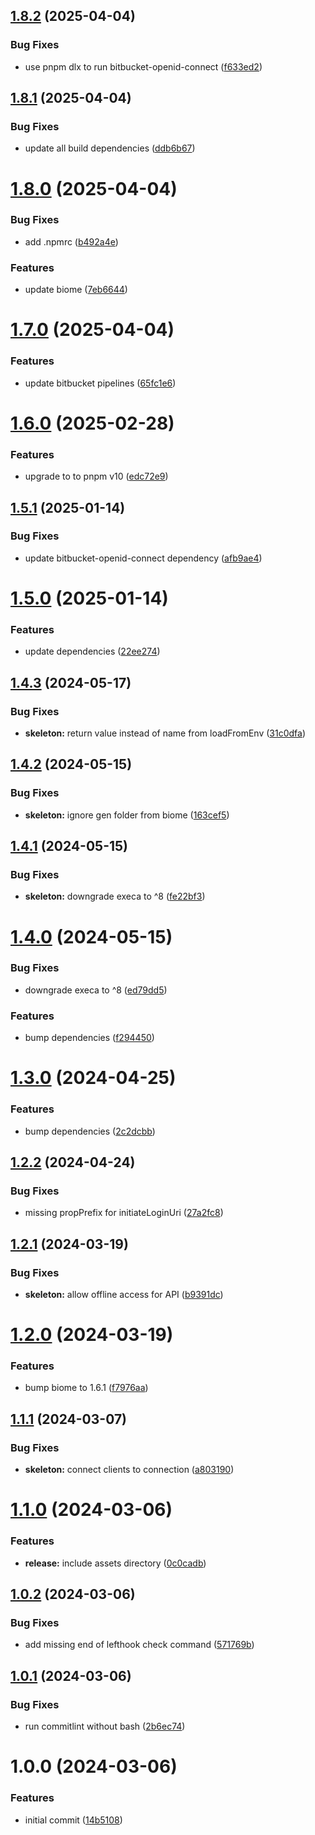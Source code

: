 ## [1.8.2](https://github.com/soliantconsulting/create-auth0-cicd/compare/v1.8.1...v1.8.2) (2025-04-04)


### Bug Fixes

* use pnpm dlx to run bitbucket-openid-connect ([f633ed2](https://github.com/soliantconsulting/create-auth0-cicd/commit/f633ed29bdc5c2480c6469c13de21a83c48c44e6))

## [1.8.1](https://github.com/soliantconsulting/create-auth0-cicd/compare/v1.8.0...v1.8.1) (2025-04-04)


### Bug Fixes

* update all build dependencies ([ddb6b67](https://github.com/soliantconsulting/create-auth0-cicd/commit/ddb6b670eef94c1ad84e054cc6e4ad2ea7c41fe1))

# [1.8.0](https://github.com/soliantconsulting/create-auth0-cicd/compare/v1.7.0...v1.8.0) (2025-04-04)


### Bug Fixes

* add .npmrc ([b492a4e](https://github.com/soliantconsulting/create-auth0-cicd/commit/b492a4e13de3b5e68f56a87d3270265f6f1a069f))


### Features

* update biome ([7eb6644](https://github.com/soliantconsulting/create-auth0-cicd/commit/7eb66446fbe10a95af2d9ee34ce773b8d1215eae))

# [1.7.0](https://github.com/soliantconsulting/create-auth0-cicd/compare/v1.6.0...v1.7.0) (2025-04-04)


### Features

* update bitbucket pipelines ([65fc1e6](https://github.com/soliantconsulting/create-auth0-cicd/commit/65fc1e665d2033e8e98dda9afc4ff564b3acf08f))

# [1.6.0](https://github.com/soliantconsulting/create-auth0-cicd/compare/v1.5.1...v1.6.0) (2025-02-28)


### Features

* upgrade to to pnpm v10 ([edc72e9](https://github.com/soliantconsulting/create-auth0-cicd/commit/edc72e94f7d3557c055843ba74eeea245cf15541))

## [1.5.1](https://github.com/soliantconsulting/create-auth0-cicd/compare/v1.5.0...v1.5.1) (2025-01-14)


### Bug Fixes

* update bitbucket-openid-connect dependency ([afb9ae4](https://github.com/soliantconsulting/create-auth0-cicd/commit/afb9ae4c19ac04dded42109af5fc167a6be766ee))

# [1.5.0](https://github.com/soliantconsulting/create-auth0-cicd/compare/v1.4.3...v1.5.0) (2025-01-14)


### Features

* update dependencies ([22ee274](https://github.com/soliantconsulting/create-auth0-cicd/commit/22ee27490d85556118b0239859b51d42244f70b1))

## [1.4.3](https://github.com/soliantconsulting/create-auth0-cicd/compare/v1.4.2...v1.4.3) (2024-05-17)


### Bug Fixes

* **skeleton:** return value instead of name from loadFromEnv ([31c0dfa](https://github.com/soliantconsulting/create-auth0-cicd/commit/31c0dfa688003b0c52de4f46d5af563d6f020d78))

## [1.4.2](https://github.com/soliantconsulting/create-auth0-cicd/compare/v1.4.1...v1.4.2) (2024-05-15)


### Bug Fixes

* **skeleton:** ignore gen folder from biome ([163cef5](https://github.com/soliantconsulting/create-auth0-cicd/commit/163cef57fc673c03faa01d43556f157d3454bc8a))

## [1.4.1](https://github.com/soliantconsulting/create-auth0-cicd/compare/v1.4.0...v1.4.1) (2024-05-15)


### Bug Fixes

* **skeleton:** downgrade execa to ^8 ([fe22bf3](https://github.com/soliantconsulting/create-auth0-cicd/commit/fe22bf3f2aa9e2a8ed3732d9eaa1a7c950c494ca))

# [1.4.0](https://github.com/soliantconsulting/create-auth0-cicd/compare/v1.3.0...v1.4.0) (2024-05-15)


### Bug Fixes

* downgrade execa to ^8 ([ed79dd5](https://github.com/soliantconsulting/create-auth0-cicd/commit/ed79dd5c0e9a5155c25e7e0fd33a6531d4aee76b))


### Features

* bump dependencies ([f294450](https://github.com/soliantconsulting/create-auth0-cicd/commit/f29445065ee09f439664d9b06f0735a96e24156e))

# [1.3.0](https://github.com/soliantconsulting/create-auth0-cicd/compare/v1.2.2...v1.3.0) (2024-04-25)


### Features

* bump dependencies ([2c2dcbb](https://github.com/soliantconsulting/create-auth0-cicd/commit/2c2dcbbaa32a66300ae72c0a1954d6dcb3e54b46))

## [1.2.2](https://github.com/soliantconsulting/create-auth0-cicd/compare/v1.2.1...v1.2.2) (2024-04-24)


### Bug Fixes

* missing propPrefix for initiateLoginUri ([27a2fc8](https://github.com/soliantconsulting/create-auth0-cicd/commit/27a2fc821be6959237c33cb13c16a94bbfcd0364))

## [1.2.1](https://github.com/soliantconsulting/create-auth0-cicd/compare/v1.2.0...v1.2.1) (2024-03-19)


### Bug Fixes

* **skeleton:** allow offline access for API ([b9391dc](https://github.com/soliantconsulting/create-auth0-cicd/commit/b9391dccd96b171bc342724887b6f2057322b643))

# [1.2.0](https://github.com/soliantconsulting/create-auth0-cicd/compare/v1.1.1...v1.2.0) (2024-03-19)


### Features

* bump biome to 1.6.1 ([f7976aa](https://github.com/soliantconsulting/create-auth0-cicd/commit/f7976aa06b27367e971c648f5f82b5dcff0a2a28))

## [1.1.1](https://github.com/soliantconsulting/create-auth0-cicd/compare/v1.1.0...v1.1.1) (2024-03-07)


### Bug Fixes

* **skeleton:** connect clients to connection ([a803190](https://github.com/soliantconsulting/create-auth0-cicd/commit/a80319045b688a35ada4fdb8bc3af3284e1d7af3))

# [1.1.0](https://github.com/soliantconsulting/create-auth0-cicd/compare/v1.0.2...v1.1.0) (2024-03-06)


### Features

* **release:** include assets directory ([0c0cadb](https://github.com/soliantconsulting/create-auth0-cicd/commit/0c0cadb762f2d6c6b9d35842955a49d44a12a2e7))

## [1.0.2](https://github.com/soliantconsulting/create-auth0-cicd/compare/v1.0.1...v1.0.2) (2024-03-06)


### Bug Fixes

* add missing end of lefthook check command ([571769b](https://github.com/soliantconsulting/create-auth0-cicd/commit/571769b677fa346b15bfd51885df6ff59ec7280c))

## [1.0.1](https://github.com/soliantconsulting/create-auth0-cicd/compare/v1.0.0...v1.0.1) (2024-03-06)


### Bug Fixes

* run commitlint without bash ([2b6ec74](https://github.com/soliantconsulting/create-auth0-cicd/commit/2b6ec74dd2e4be859f034a2418207c9404dcd7e4))

# 1.0.0 (2024-03-06)


### Features

* initial commit ([14b5108](https://github.com/soliantconsulting/create-auth0-cicd/commit/14b510838a3f9c4f0bcafbae446ed70b430a3540))
